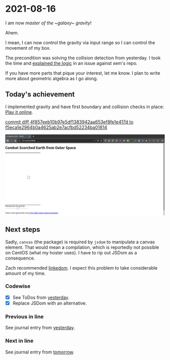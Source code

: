 # 2021-08-16

I am now *master of the ~galaxy~ gravity*!

Ahem.

I mean, I can now control the gravity via input range so I can control the
movement of my box.

The precondition was solving the collision detection from yesterday.
I took the time and [explained the logic][cramer] in an issue against xem's
repo.

If you have more parts that pique your interest, let me know. I plan to write
more about geometric algebra as I go along.

## Today's achievement

I implemented gravity and have first boundary and collision checks in place:
[Play it online][demo].

[commit diff 4f857eeb10b97e5df1383942aa653ef8fe1e417d to f5eca1e2964b0a4625ab2e7acfbd52234ba01814][diff]

![screenshot from 2021-08-16][screenshot]

## Next steps

Sadly, `canvas` (the package) is required by `jsdom` to manipulate a canvas
element. That would mean a compilation, which is reportedly not possible on
CentOS (what my hoster uses). I have to rip out JSDom as a consequence.

Zach recommended [linkedom][linkedom].
I expect this problem to take considerable amount of my time.

### Codewise

- [x] See ToDos from [yesterday][yesterday].
- [x] Replace JSDom with an alternative.

### Previous in line

See journal entry from [yesterday][yesterday].

### Next in line

See journal entry from [tomorrow][tomorrow].

[cramer]: https://github.com/xem/mini2Dphysics/issues/3
[demo]: https://ryuno-ki.github.io/js13kgames-2021/
[diff]: https://jaenis.ch/hobbies/coding/repos/ryuno-ki/js13kgames-2021/compare/4f857eeb10b97e5df1383942aa653ef8fe1e417d...f5eca1e2964b0a4625ab2e7acfbd52234ba01814
[linkedom]: https://github.com/WebReflection/linkedom
[screenshot]: ./2021-08-16.png
[tomorrow]: ./2021-08-17.md
[yesterday]: ./2021-08-15.md
